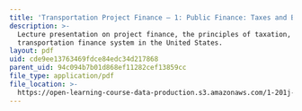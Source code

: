 ```yaml
---
title: 'Transportation Project Finance — 1: Public Finance: Taxes and Bonds'
description: >-
  Lecture presentation on project finance, the principles of taxation, and the
  transportation finance system in the United States.
layout: pdf
uid: cde9ee13763469fdce84edc34d217868
parent_uid: 94c094b7b01d868ef11282cef13859cc
file_type: application/pdf
file_location: >-
  https://open-learning-course-data-production.s3.amazonaws.com/1-201j-transportation-systems-analysis-demand-and-economics-fall-2008/cde9ee13763469fdce84edc34d217868_MIT1_201JF08_lec19.pdf
---
```

